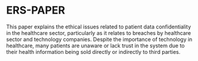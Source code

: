 # ERS-PAPER
 This paper explains the ethical issues related to patient data confidentiality in the healthcare sector, particularly as it relates to breaches by healthcare sector and technology companies. Despite the importance of technology in healthcare, many patients are unaware or lack trust in the system due to their health information being sold directly or indirectly to third parties.
